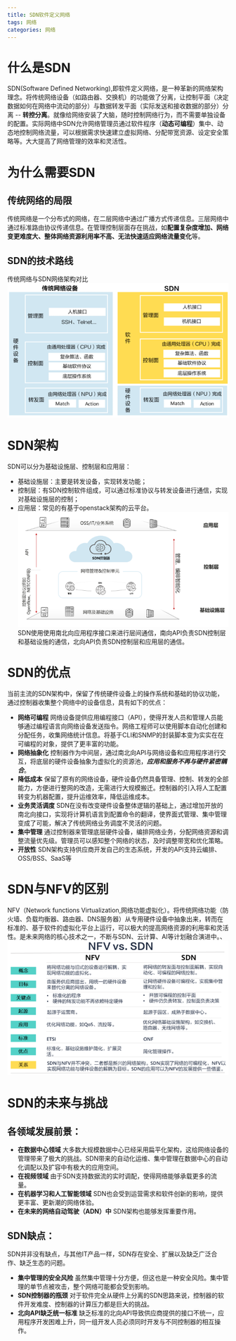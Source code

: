 ```yaml
---
title: SDN软件定义网络
tags: 网络
categories: 网络
---
```


# 什么是SDN
SDN(Software Defined Networking),即软件定义网络，是一种革新的网络架构理念。将传统网络设备（如路由器、交换机）的功能做了分离，让控制平面（决定数据如何在网络中流动的部分）与数据转发平面（实际发送和接收数据的部分）分离 -- **转控分离**。就像给网络安装了大脑，随时控制网络行为，而不需要单独设备的配置。实际网络中SDN允许网络管理员通过软件程序（**动态可编程**）集中、动态地控制网络流量，可以根据需求快速建立虚拟网络、分配带宽资源、设定安全策略等。大大提高了网络管理的效率和灵活性。
<!--more-->
# 为什么需要SDN
## 传统网络的局限
传统网络是一个分布式的网络，在二层网络中通过广播方式传递信息。三层网络中通过标准路由协议传递信息。在管理控制层面存在挑战，如**配置复杂度增加、网络变更难度大、整体网络资源利用率不高、无法快速适应网络流量变化**等。
## SDN的技术路线
传统网络与SDN网络架构对比
![](../../image/network/SDN/传统网络架构与SDN网络架构.png)

# SDN架构
SDN可以分为基础设施层、控制层和应用层：
- 基础设施层：主要是转发设备，实现转发功能；
- 控制层：有SDN控制软件组成，可以通过标准协议与转发设备进行通信，实现对基础设施层的控制；
- 应用层：常见的有基于openstack架构的云平台。
![](../../image/network/SDN/SDN网络架构.png)
SDN使用使用南北向应用程序接口来进行层间通信，南向API负责SDN控制层和基础设施的通信，北向API负责SDN控制层和应用层的通信。
# SDN的优点
当前主流的SDN架构中，保留了传统硬件设备上的操作系统和基础的协议功能，通过控制器收集整个网络中的设备信息，具有如下的优点：
- **网络可编程**
  网络设备提供应用编程接口（API），使得开发人员和管理人员能够通过编程语言向网络设备发送指令。网络工程师可以使用脚本自动化创建和分配任务，收集网络统计信息。将基于CLI和SNMP的封装脚本变为实实在在可编程的对象，提供了更丰富的功能。
- **网络抽象化**
  控制器作为中间层，通过南北向API与网络设备和应用程序进行交互，将底层的硬件设备抽象为虚拟化的资源池，***应用和服务不再与硬件紧密耦合***。
- **降低成本**
  保留了原有的网络设备，硬件设备仍然具备管理、控制、转发的全部能力，方便进行整网的改造，无需进行大规模搬迁。控制器的引入将人工配置转变为机器配置，提升运维效率，降低运维成本。
- **业务灵活调度**
  SDN在没有改变硬件设备整体逻辑的基础上，通过增加开放的南北向接口，实现将计算机语言到配置命令的翻译，使界面式管理、集中管理变成了可能，解决了传统网络业务调度不灵活的问题。
- **集中管理**
  通过控制器来管理底层硬件设备，编排网络业务，分配网络资源和调整流量优先级。管理员可以感知整个网络的状态，及时调整带宽和优化策略。
- **开放性**
  SDN架构支持供应商开发自己的生态系统，开发的API支持云编排、OSS/BSS、SaaS等

# SDN与NFV的区别
NFV（Network functions Virtualization,网络功能虚拟化）。将传统网络功能（防火墙、负载均衡器、路由器、DNS服务器）从专用硬件设备中抽象出来，转而在标准的、基于软件的虚拟化平台上运行，可以极大的提高网络资源的利用率和灵活性。是未来网络的核心技术之一，不断与SDN、云计算、AI等计划融合演进中。、
![](../../image/network/SDN/SDN与NFV的区别.png)
# SDN的未来与挑战
## 各领域发展前景：
- **在数据中心领域**
大多数大规模数据中心已经采用扁平化架构，这给网络设备的管理带来了极大的挑战。SDN带来的自动化运维、集中管理在数据中心的自动化调配以及扩容中有极大的应用空间。
- **在视频领域**
由于SDN支持数据流的实时调配，使得网络能够承载更多的流量。
- **在机器学习和人工智能领域**
SDN也会受到运营需求和软件创新的影响，提供更丰富、更新潮的网络体验。
- **在未来的网络自动驾驶（ADN）中**
SDN架构也能够发挥重要作用。

## SDN缺点：
SDN并非没有缺点，与其他IT产品一样，SDN存在安全、扩展以及缺乏广泛合作、缺乏生态的问题。
- **集中管理的安全风险**
虽然集中管理十分方便，但这也是一种安全风险。集中管理的单节点被攻击，整个网络可能都会受到影响。
- **SDN控制器的瓶颈**
对于软件完全从硬件上分离的SDN思路来说，控制器的软件开发难度、控制器的计算压力都是巨大的挑战。
- **北向API缺乏统一标准**
缺乏标准的北向API导致供应商提供的接口不统一，应用程序开发困难上升，同一组开发人员必须同时开发与不同控制器的相互操作。
